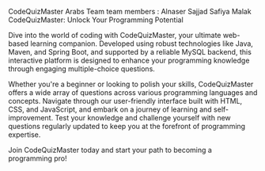 CodeQuizMaster
Arabs Team
team members :
Alnaser Sajjad
Safiya Malak
CodeQuizMaster: Unlock Your Programming Potential

Dive into the world of coding with CodeQuizMaster, your ultimate web-based learning companion. Developed using robust technologies like Java, Maven, and Spring Boot, and supported by a reliable MySQL backend, this interactive platform is designed to enhance your programming knowledge through engaging multiple-choice questions.

Whether you're a beginner or looking to polish your skills, CodeQuizMaster offers a wide array of questions across various programming languages and concepts. Navigate through our user-friendly interface built with HTML, CSS, and JavaScript, and embark on a journey of learning and self-improvement. Test your knowledge and challenge yourself with new questions regularly updated to keep you at the forefront of programming expertise.

Join CodeQuizMaster today and start your path to becoming a programming pro!
